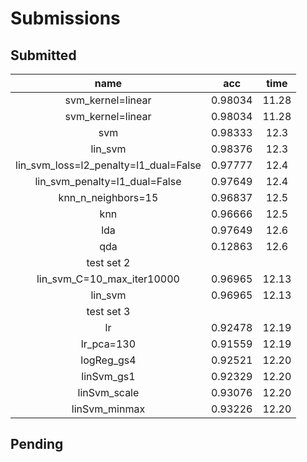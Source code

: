 # Submissions

## Submitted

name | acc | time
:---:|:---:|:---:
svm_kernel=linear | 0.98034 | 11.28
svm_kernel=linear | 0.98034 | 11.28
svm | 0.98333 | 12.3
lin_svm | 0.98376 | 12.3
lin_svm_loss=l2_penalty=l1_dual=False | 0.97777 | 12.4
lin_svm_penalty=l1_dual=False | 0.97649 | 12.4
knn_n_neighbors=15 | 0.96837 | 12.5
knn | 0.96666 | 12.5
lda | 0.97649 | 12.6
qda | 0.12863 | 12.6
test set 2 | |
lin_svm_C=10_max_iter10000 | 0.96965 | 12.13
lin_svm | 0.96965 | 12.13
test set 3 | |
lr | 0.92478 | 12.19
lr_pca=130 | 0.91559 | 12.19
logReg_gs4 | 0.92521 | 12.20
linSvm_gs1 | 0.92329 | 12.20
linSvm_scale | 0.93076 | 12.20
linSvm_minmax | 0.93226 | 12.20

## Pending
